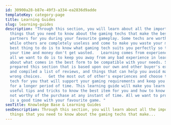 ```yaml
---
id: 30900a28-b87e-49f3-a334-ea2836d9adde
templateKey: category-page
title: Learning Guides
slug: learning-guides
description: "Through this section, you will learn about all the important
  things that you need to know about the gaming techs that make the best
  partners for you during your favourite gameplay. Some techs are worth buying,
  while others are completely useless and come to make you waste your money. The
  best thing to do is to know what gaming tech suits you perfectly so that both
  your time and money don't get wasted.   Learning comes from experience, and
  all we want to do is to keep you away from any bad experience in learning
  about what comes in the best form to be compatible with your needs. So we have
  prepared this section that is based upon our own and other buyer's experiences
  and compiled a list of reviews, and things that can help you avoid making any
  wrong choices.   Get the most out of other's experiences and choose the best
  tech for you that will support your gaming requirements and keep you satisfied
  for a longer period of time. This learning guide will make you learn some
  useful tips and tricks to know the best item for you and how to know which is
  not worthy of the purchase at any instant of time. All we want to provide you
  is a good time with your favourite game. "
seoTitle: Knowledge Base & Learning Guides
seoDescription: Through this section, you will learn about all the important
  things that you need to know about the gaming techs that make...
---
```

